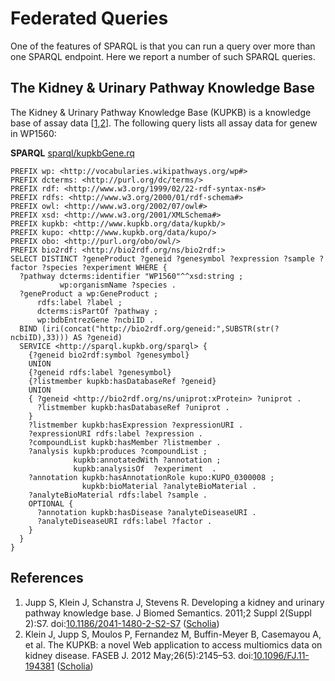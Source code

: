 # Federated Queries

One of the features of SPARQL is that you can run a query over more
than one SPARQL endpoint. Here we report a number of such SPARQL
queries.

## The Kidney & Urinary Pathway Knowledge Base

The Kidney & Urinary Pathway Knowledge Base (KUPKB) is a knowledge
base of assay data [<a href="#citeref1">1</a>,<a href="#citeref2">2</a>].
The following query lists all assay data for genew in WP1560:

**SPARQL** [sparql/kupkbGene.rq](sparql/kupkbGene.code.html)
```sparql
PREFIX wp: <http://vocabularies.wikipathways.org/wp#>
PREFIX dcterms: <http://purl.org/dc/terms/>
PREFIX rdf: <http://www.w3.org/1999/02/22-rdf-syntax-ns#>
PREFIX rdfs: <http://www.w3.org/2000/01/rdf-schema#>
PREFIX owl: <http://www.w3.org/2002/07/owl#>
PREFIX xsd: <http://www.w3.org/2001/XMLSchema#>
PREFIX kupkb: <http://www.kupkb.org/data/kupkb/>
PREFIX kupo: <http://www.kupkb.org/data/kupo/>
PREFIX obo: <http://purl.org/obo/owl/>
PREFIX bio2rdf: <http://bio2rdf.org/ns/bio2rdf:>
SELECT DISTINCT ?geneProduct ?geneid ?genesymbol ?expression ?sample ?factor ?species ?experiment WHERE {
  ?pathway dcterms:identifier "WP1560"^^xsd:string ;
           wp:organismName ?species .
  ?geneProduct a wp:GeneProduct ;
      rdfs:label ?label ;
      dcterms:isPartOf ?pathway ;
      wp:bdbEntrezGene ?ncbiID .
  BIND (iri(concat("http://bio2rdf.org/geneid:",SUBSTR(str(?ncbiID),33))) AS ?geneid)
  SERVICE <http://sparql.kupkb.org/sparql> {
    {?geneid bio2rdf:symbol ?genesymbol}
    UNION
    {?geneid rdfs:label ?genesymbol}
    {?listmember kupkb:hasDatabaseRef ?geneid} 
    UNION              
    { ?geneid <http://bio2rdf.org/ns/uniprot:xProtein> ?uniprot .  
      ?listmember kupkb:hasDatabaseRef ?uniprot .
    }
    ?listmember kupkb:hasExpression ?expressionURI .  
    ?expressionURI rdfs:label ?expression .
    ?compoundList kupkb:hasMember ?listmember .    
    ?analysis kupkb:produces ?compoundList ;
              kupkb:annotatedWith ?annotation ;
              kupkb:analysisOf  ?experiment  .
    ?annotation kupkb:hasAnnotationRole kupo:KUPO_0300008 ;
                kupkb:bioMaterial ?analyteBioMaterial . 
    ?analyteBioMaterial rdfs:label ?sample . 
    OPTIONAL {
      ?annotation kupkb:hasDisease ?analyteDiseaseURI . 
      ?analyteDiseaseURI rdfs:label ?factor .
    } 
  }
}
```

## References

1. <a name="citeref1"></a>Jupp S, Klein J, Schanstra J, Stevens R. Developing a kidney and urinary pathway knowledge base. J Biomed Semantics. 2011;2 Suppl 2(Suppl 2):S7.  doi:[10.1186/2041-1480-2-S2-S7](https://doi.org/10.1186/2041-1480-2-S2-S7) ([Scholia](https://tools.wmflabs.org/scholia/doi/10.1186/2041-1480-2-S2-S7))
2. <a name="citeref2"></a>Klein J, Jupp S, Moulos P, Fernandez M, Buffin-Meyer B, Casemayou A, et al. The KUPKB: a novel Web application to access multiomics data on kidney disease. FASEB J. 2012 May;26(5):2145–53.  doi:[10.1096/FJ.11-194381](https://doi.org/10.1096/FJ.11-194381) ([Scholia](https://tools.wmflabs.org/scholia/doi/10.1096/FJ.11-194381))


